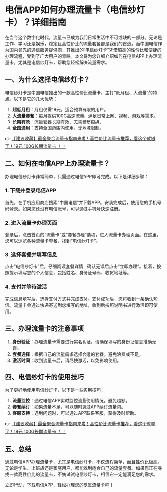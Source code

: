 # 电信APP如何办理流量卡（电信纱灯卡）？详细指南

在当今这个数字化时代，流量卡已成为我们日常生活中不可或缺的一部分。无论是工作、学习还是娱乐，稳定且高性价比的流量套餐都是我们的首选。而中国电信作为国内领先的通信服务提供商，其推出的“电信纱灯卡”凭借超高的性价比和便捷的办理流程，受到了广大用户的青睐。本文将为您详细介绍如何在电信APP上办理流量卡，尤其是电信纱灯卡，帮助您轻松解决流量需求。

## 一、为什么选择电信纱灯卡？

电信纱灯卡是中国电信推出的一款高性价比流量卡，主打“低月租、大流量”的特点。以下是它的几大优势：

1. **超低月租**：月租仅需19元，适合预算有限的用户。
2. **大流量套餐**：每月提供100G高速流量，满足日常上网、视频、游戏等需求。
3. **长期有效**：流量套餐长期有效，无需频繁更换。
4. **全国通用**：支持全国范围内使用，无地域限制。

👉 [【建议收藏】最全聚合流量卡指南来啦！高性价比流量卡推荐，看这个就够了！19元 100G长期流量卡 ！！](https://bit.ly/Liuliangka)

## 二、如何在电信APP上办理流量卡？

办理电信纱灯卡非常简单，只需通过电信APP即可完成。以下是详细步骤：

### 1. 下载并登录电信APP
首先，在手机应用商店搜索“中国电信”并下载APP。安装完成后，使用您的手机号码登录。如果您还没有电信账号，可以通过手机号快速注册。

### 2. 进入流量卡办理页面
登录后，点击首页的“流量卡”或“套餐办理”选项，进入流量卡办理页面。在这里，您可以浏览各种流量卡套餐，找到“电信纱灯卡”。

### 3. 选择套餐并填写信息
点击“电信纱灯卡”后，仔细阅读套餐详情，确认无误后点击“立即办理”。接着，按照提示填写您的个人信息，包括姓名、身份证号码、收货地址等。

### 4. 支付并等待激活
完成信息填写后，选择支付方式并完成支付。支付成功后，您将收到一条确认短信。流量卡会通过快递寄送到您填写的地址，收到后按照说明书进行激活即可使用。

## 三、办理流量卡的注意事项

1. **身份验证**：办理流量卡需要进行实名认证，请确保填写的身份证信息准确无误。
2. **套餐选择**：根据自己的流量需求选择合适的套餐，避免浪费或不足。
3. **激活时间**：收到流量卡后，请尽快激活，以免影响使用。

## 四、电信纱灯卡的使用技巧

为了更好地使用电信纱灯卡，以下是一些实用技巧：

1. **流量监控**：通过电信APP实时监控流量使用情况，避免超额。
2. **套餐续订**：如果流量不足，可以随时通过APP续订流量包。
3. **客服支持**：遇到问题时，可以通过APP联系客服，获得及时帮助。

👉 [【建议收藏】最全聚合流量卡指南来啦！高性价比流量卡推荐，看这个就够了！19元 100G长期流量卡 ！！](https://bit.ly/Liuliangka)

## 五、总结

通过电信APP办理流量卡，尤其是电信纱灯卡，不仅流程简单，而且性价比极高。无论是学生、上班族还是家庭用户，都能找到适合自己的流量套餐。如果您正在寻找一款高性价比的流量卡，不妨试试电信纱灯卡，相信它一定能满足您的需求。

立即行动，下载电信APP，轻松办理您的专属流量卡吧！